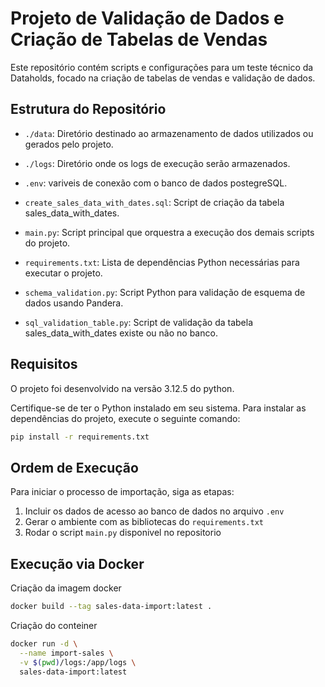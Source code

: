 # Projeto de Validação de Dados e Criação de Tabelas de Vendas

Este repositório contém scripts e configurações para um teste técnico da Dataholds, focado na criação de tabelas de vendas e validação de dados.

## Estrutura do Repositório

- `./data`: Diretório destinado ao armazenamento de dados utilizados ou gerados pelo projeto.

- `./logs`: Diretório onde os logs de execução serão armazenados.

- `.env`: variveis de conexão com o banco de dados postegreSQL.

- `create_sales_data_with_dates.sql`: Script de criação da tabela sales_data_with_dates.

- `main.py`: Script principal que orquestra a execução dos demais scripts do projeto.

- `requirements.txt`: Lista de dependências Python necessárias para executar o projeto.

- `schema_validation.py`: Script Python para validação de esquema de dados usando Pandera.

- `sql_validation_table.py`: Script de validação da tabela sales_data_with_dates existe ou não no banco.

## Requisitos

O projeto foi desenvolvido na versão 3.12.5 do python.

Certifique-se de ter o Python instalado em seu sistema. Para instalar as dependências do projeto, execute o seguinte comando:

```bash
pip install -r requirements.txt
```

## Ordem de Execução 

Para iniciar o processo de importação, siga as etapas:

1. Incluir os dados de acesso ao banco de dados no arquivo `.env`
2. Gerar o ambiente com as bibliotecas do `requirements.txt`
3. Rodar o script `main.py` disponivel no repositorio


## Execução via Docker

Criação da imagem docker

```bash
docker build --tag sales-data-import:latest .
```
Criação do conteiner

```bash
docker run -d \
  --name import-sales \
  -v $(pwd)/logs:/app/logs \
  sales-data-import:latest
```